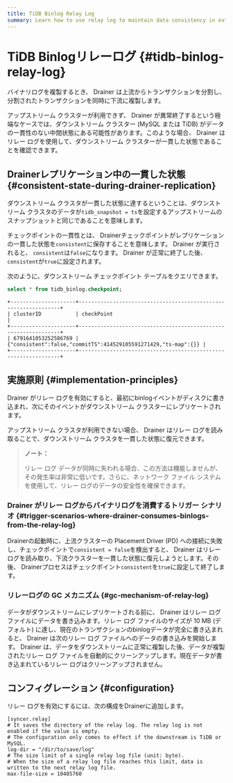 ```yaml
---
title: TiDB Binlog Relay Log
summary: Learn how to use relay log to maintain data consistency in extreme cases.
---
```


# TiDB Binlogリレーログ {#tidb-binlog-relay-log}

バイナリログを複製するとき、 Drainer は上流からトランザクションを分割し、分割されたトランザクションを同時に下流に複製します。

アップストリーム クラスターが利用できず、 Drainer が異常終了するという極端なケースでは、ダウンストリーム クラスター (MySQL または TiDB) がデータの一貫性のない中間状態にある可能性があります。このような場合、 Drainer はリレー ログを使用して、ダウンストリーム クラスターが一貫した状態であることを確認できます。

## Drainerレプリケーション中の一貫した状態 {#consistent-state-during-drainer-replication}

ダウンストリーム クラスタが一貫した状態に達するということは、ダウンストリーム クラスタのデータが`tidb_snapshot = ts`を設定するアップストリームのスナップショットと同じであることを意味します。

チェックポイントの一貫性とは、 Drainerチェックポイントがレプリケーションの一貫した状態を`consistent`に保存することを意味します。 Drainer が実行されると、 `consistent`は`false`になります。 Drainer が正常に終了した後、 `consistent`が`true`に設定されます。

次のように、ダウンストリーム チェックポイント テーブルをクエリできます。


```sql
select * from tidb_binlog.checkpoint;
```

```
+---------------------+----------------------------------------------------------------+
| clusterID           | checkPoint                                                     |
+---------------------+----------------------------------------------------------------+
| 6791641053252586769 | {"consistent":false,"commitTS":414529105591271429,"ts-map":{}} |
+---------------------+----------------------------------------------------------------+
```

## 実施原則 {#implementation-principles}

Drainer がリレー ログを有効にすると、最初にbinlogイベントがディスクに書き込まれ、次にそのイベントがダウンストリーム クラスターにレプリケートされます。

アップストリーム クラスタが利用できない場合、 Drainer はリレー ログを読み取ることで、ダウンストリーム クラスタを一貫した状態に復元できます。

> **ノート：**
>
> リレー ログ データが同時に失われる場合、この方法は機能しませんが、その発生率は非常に低いです。さらに、ネットワーク ファイル システムを使用して、リレー ログのデータの安全性を確保できます。

### Drainer がリレー ログからバイナリログを消費するトリガー シナリオ {#trigger-scenarios-where-drainer-consumes-binlogs-from-the-relay-log}

Drainerの起動時に、上流クラスターの Placement Driver (PD) への接続に失敗し、チェックポイントで`consistent = false`を検出すると、 Drainer はリレー ログを読み取り、下流クラスターを一貫した状態に復元しようとします。その後、 Drainerプロセスはチェックポイント`consistent`を`true`に設定して終了します。

### リレーログの GC メカニズム {#gc-mechanism-of-relay-log}

データがダウンストリームにレプリケートされる前に、 Drainer はリレー ログ ファイルにデータを書き込みます。リレー ログ ファイルのサイズが 10 MB (デフォルト) に達し、現在のトランザクションのbinlogデータが完全に書き込まれると、 Drainer は次のリレー ログ ファイルへのデータの書き込みを開始します。 Drainer は、データをダウンストリームに正常に複製した後、データが複製されたリレー ログ ファイルを自動的にクリーンアップします。現在データが書き込まれているリレー ログはクリーンアップされません。

## コンフィグレーション {#configuration}

リレー ログを有効にするには、次の構成をDrainerに追加します。


```
[syncer.relay]
# It saves the directory of the relay log. The relay log is not enabled if the value is empty.
# The configuration only comes to effect if the downstream is TiDB or MySQL.
log-dir = "/dir/to/save/log"
# The size limit of a single relay log file (unit: byte).
# When the size of a relay log file reaches this limit, data is written to the next relay log file.
max-file-size = 10485760
```
